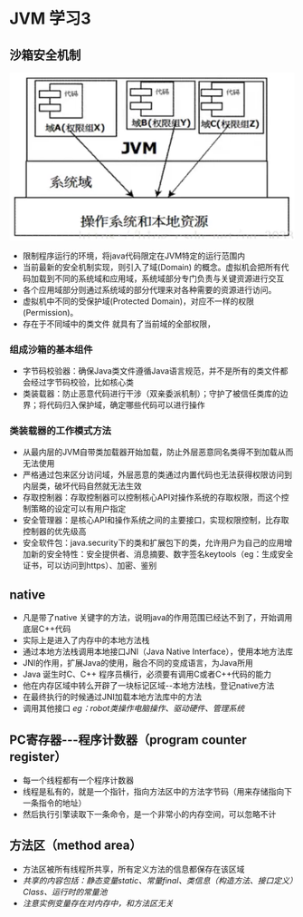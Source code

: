 # JVM 学习3


## 沙箱安全机制
![](/image_JVM/pic4.png)
* 限制程序运行的环境，将java代码限定在JVM特定的运行范围内
* 当前最新的安全机制实现，则引入了域(Domain) 的概念。虚拟机会把所有代码加载到不同的系统域和应用域，系统域部分专门负责与关键资源进行交互
* 各个应用域部分则通过系统域的部分代理来对各种需要的资源进行访问。
* 虚拟机中不同的受保护域(Protected Domain)，对应不一样的权限 (Permission)。
* 存在于不同域中的类文件 就具有了当前域的全部权限，
### 组成沙箱的基本组件
* 字节码校验器：确保Java类文件遵循Java语言规范，并不是所有的类文件都会经过字节码校验，比如核心类
* 类装载器：防止恶意代码进行干涉（双亲委派机制）；守护了被信任类库的边界；将代码归入保护域，确定哪些代码可以进行操作

### 类装载器的工作模式方法
* 从最内层的JVM自带类加载器开始加载，防止外层恶意同名类得不到加载从而无法使用  
* 严格通过包来区分访问域，外层恶意的类通过内置代码也无法获得权限访问到内层类，破坏代码自然就无法生效
* 存取控制器：存取控制器可以控制核心API对操作系统的存取权限，而这个控制策略的设定可以有用户指定
* 安全管理器：是核心API和操作系统之间的主要接口，实现权限控制，比存取控制器的优先级高
* 安全软件包：java.security下的类和扩展包下的类，允许用户为自己的应用增加新的安全特性：安全提供者、消息摘要、数字签名keytools（eg：生成安全证书，可以访问到https）、加密、鉴别

## native 
* 凡是带了native 关键字的方法，说明java的作用范围已经达不到了，开始调用底层C++代码
* 实际上是进入了内存中的本地方法栈
* 通过本地方法栈调用本地接口JNI（Java Native Interface），使用本地方法库 
* JNI的作用，扩展Java的使用，融合不同的变成语言，为Java所用
* Java 诞生时C、C++ 程序员横行，必须要有调用C或者C++代码的能力
* 他在内存区域中转么开辟了一块标记区域--本地方法栈，登记native方法
* 在最终执行的时候通过JNI加载本地方法库中的方法  
* 调用其他接口
_eg：robot类操作电脑操作、驱动硬件、管理系统_

## PC寄存器---程序计数器（program counter register）
* 每一个线程都有一个程序计数器
* 线程是私有的，就是一个指针，指向方法区中的方法字节码（用来存储指向下一条指令的地址）
* 然后执行引擎读取下一条命令，是一个非常小的内存空间，可以忽略不计

## 方法区（method area）
* 方法区被所有线程所共享，所有定义方法的信息都保存在该区域
* _共享的内容包括：静态变量static、常量final、类信息（构造方法、接口定义）Class、运行时的常量池_
* _注意实例变量存在对内存中，和方法区无关_



